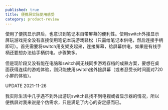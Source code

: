 ```yaml
---
published: true
title: 便携屏实际使用感受
category: product-review
---
```

使用了便携显示屏后，也意识到笔记本自带屏幕的便利性。使用switch外接显示屏玩游戏完全没有直接使用笔记本玩游戏轻松（只需给笔记本供电，然后连接手柄即可）。首先需要将switch用支架支起来，连接屏幕，给屏幕供电，如果是有线手柄还要想办法给手柄供电。步骤繁多。

但是现阶段又没有能在电脑和switch间无线同步游戏存档的成熟方案，要想在桌面获得连续的游戏体验，则只能使用switch接外接屏幕（或者忍受长时间面对720小屏的体验）。

UPDATE 2021-11-26

我实际生活中几乎遇不到外出游玩switch且找不到电视或者显示器的情况，所以便携屏对我来说是个伪需求，只是满足了内心的安定感而已。